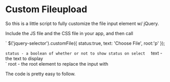 # Custom Fileupload

So this is a little script to fully customize the file input element w/ jQuery.

Include the JS file and the CSS file in your app, and then call  

` $('jquery-selector').customFile({ status:true, text: 'Choose File', root:'p' });  

` status - a boolean of whether or not to show status on select  
` text - the text to display  
` root - the root element to replace the input with  

The code is pretty easy to follow.

